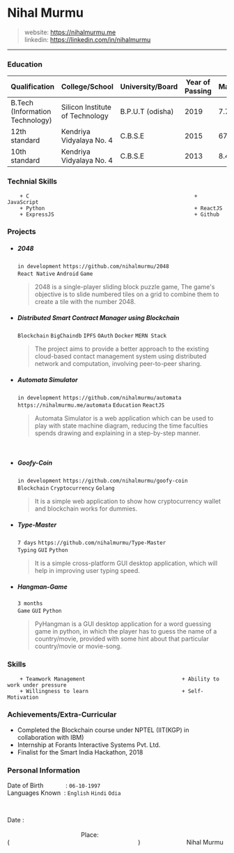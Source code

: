 # Nihal Murmu

>website: <https://nihalmurmu.me>  
>linkedin: <https://linkedin.com/in/nihalmurmu>

---

### Education

Qualification | College/School | University/Board | Year of Passing | Marks/CGPA
--- | --- | --- | --- | ---
B.Tech (Information Technology) | Silicon Institute of Technology | B.P.U.T (odisha) | 2019 | 7.73
12th standard | Kendriya Vidyalaya No. 4 | C.B.S.E | 2015 | 67.9%
10th standard | Kendriya Vidyalaya No. 4 | C.B.S.E | 2013 | 8.4

### Technial Skills
```
    + C                                                     + JavaScript
    + Python                                                + ReactJS 
    + ExpressJS                                             + Github
```

### Projects  
+ ##### 2048
    ```in development``` ```https://github.com/nihalmurmu/2048```  
    ```React Native``` ```Android``` ```Game``` 
   > 2048 is a single-player sliding block puzzle game, The game's objective is to slide numbered tiles on a grid to combine them to create a tile with the number 2048.
        
+ ##### Distributed Smart Contract Manager using Blockchain
    ```Blockchain``` ```BigChaindb``` ```IPFS``` ```OAuth``` ```Docker```  ```MERN Stack```
   > The project aims to provide a better approach to the existing cloud-based contact management system using distributed network and computation, involving peer-to-peer sharing.

+ ##### Automata Simulator
    ```in development``` ```https://github.com/nihalmurmu/automata``` ```https://nihalmurmu.me/automata```
    ```Education``` ```ReactJS```
    > Automata Simulator is a web application which can be used to play with state machine diagram, reducing the time faculties spends drawing and explaining in a step-by-step manner.

&nbsp;

+ ##### Goofy-Coin
    ```in development``` ```https://github.com/nihalmurmu/goofy-coin```  
	```Blockchain``` ```Cryptocurrency``` ```Golang```
    > It is a simple web application to show how cryptocurrency wallet and blockchain works for dummies.
    
+ ##### Type-Master
    ```7 days``` ```https://github.com/nihalmurmu/Type-Master```  
    ```Typing``` ```GUI``` ```Python```
    > It is a simple cross-platform GUI desktop application, which will help in improving user typing speed.

+ ##### Hangman-Game
    ```3 months```  
    ```Game``` ```GUI``` ```Python```
    > PyHangman is a GUI desktop application for a word guessing game in python, in which the player has to guess the name of a country/movie, provided with some hint about that particular country/movie or movie-song.

### Skills
```
    + Teamwork Management 								+ Ability to work under pressure
    + Willingness to learn								+ Self-Motivation
```

### Achievements/Extra-Curricular 
+ Completed the Blockchain course under NPTEL (IIT(KGP) in collaboration with IBM)
+ Internship at Forants Interactive Systems Pvt. Ltd.
+ Finalist for the Smart India Hackathon, 2018

### Personal Information
Date of Birth &nbsp;&nbsp;&nbsp;&nbsp;&nbsp;&nbsp;&nbsp;&nbsp;&nbsp;&nbsp;&nbsp;&nbsp;: ```06-10-1997```  
Languages Known &nbsp;: ```English``` ```Hindi``` ```Odia```  

&nbsp;
&nbsp;
&nbsp;

Date :  &nbsp;&nbsp;&nbsp;&nbsp;&nbsp;&nbsp;&nbsp;&nbsp;&nbsp;&nbsp;&nbsp;&nbsp;&nbsp;&nbsp;&nbsp;&nbsp;&nbsp;&nbsp;&nbsp;&nbsp;&nbsp;&nbsp;&nbsp;&nbsp;&nbsp;&nbsp;&nbsp;&nbsp;&nbsp;&nbsp;&nbsp;&nbsp;&nbsp;&nbsp;&nbsp;&nbsp;&nbsp;&nbsp;&nbsp;&nbsp;&nbsp;&nbsp;&nbsp;&nbsp;&nbsp;&nbsp;&nbsp;&nbsp;&nbsp;&nbsp;&nbsp;&nbsp;&nbsp;&nbsp;&nbsp;&nbsp;&nbsp;&nbsp;&nbsp;&nbsp;&nbsp;&nbsp;&nbsp;&nbsp;&nbsp;&nbsp;&nbsp;&nbsp;&nbsp;&nbsp;&nbsp;&nbsp;&nbsp;&nbsp;&nbsp;&nbsp;&nbsp;&nbsp;&nbsp;&nbsp;&nbsp;&nbsp;&nbsp;&nbsp;&nbsp;&nbsp;&nbsp;&nbsp;&nbsp;&nbsp;&nbsp;&nbsp;&nbsp;&nbsp;&nbsp;&nbsp;&nbsp;&nbsp;&nbsp;&nbsp;&nbsp;&nbsp;&nbsp;&nbsp;&nbsp;&nbsp;&nbsp;&nbsp;&nbsp;&nbsp;&nbsp;&nbsp;&nbsp;&nbsp;&nbsp;&nbsp;&nbsp;&nbsp;&nbsp;&nbsp;&nbsp;&nbsp;&nbsp;&nbsp;&nbsp;&nbsp;&nbsp;&nbsp;&nbsp;&nbsp;&nbsp;&nbsp;&nbsp;&nbsp;&nbsp;&nbsp;&nbsp;&nbsp;&nbsp;&nbsp;&nbsp;&nbsp;&nbsp;&nbsp;&nbsp;&nbsp;&nbsp;&nbsp;&nbsp;&nbsp;&nbsp;&nbsp;&nbsp;&nbsp;&nbsp;&nbsp;&nbsp;&nbsp;&nbsp;&nbsp;&nbsp;&nbsp;&nbsp;&nbsp;&nbsp;&nbsp;&nbsp;&nbsp;&nbsp;&nbsp;&nbsp;Place: 
(&nbsp;&nbsp;&nbsp;&nbsp;&nbsp;&nbsp;&nbsp;&nbsp;&nbsp;&nbsp;&nbsp;&nbsp;&nbsp;&nbsp;&nbsp;&nbsp;&nbsp;&nbsp;&nbsp;&nbsp;&nbsp;&nbsp;&nbsp;&nbsp;&nbsp;&nbsp;&nbsp;&nbsp;&nbsp;&nbsp;&nbsp;&nbsp;&nbsp;&nbsp;&nbsp;&nbsp;&nbsp;&nbsp;&nbsp;&nbsp;&nbsp;&nbsp;&nbsp;&nbsp;&nbsp;&nbsp;&nbsp;&nbsp;&nbsp;&nbsp;&nbsp;&nbsp;&nbsp;&nbsp;&nbsp;&nbsp;&nbsp;&nbsp;&nbsp;&nbsp;&nbsp;&nbsp;&nbsp;&nbsp;&nbsp;&nbsp;&nbsp;&nbsp;&nbsp;&nbsp;&nbsp;&nbsp;&nbsp;&nbsp;&nbsp;)
&nbsp;&nbsp;&nbsp;&nbsp;&nbsp;&nbsp;&nbsp;&nbsp;&nbsp;&nbsp;&nbsp;&nbsp;&nbsp;&nbsp;&nbsp;&nbsp;&nbsp;&nbsp;&nbsp;&nbsp;&nbsp;&nbsp;&nbsp;&nbsp;&nbsp;&nbsp;Nihal Murmu
